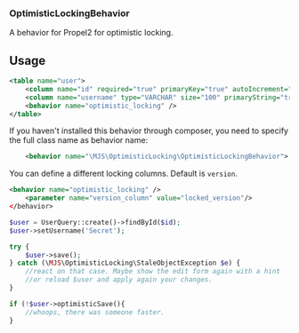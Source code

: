 ### OptimisticLockingBehavior

A behavior for Propel2 for optimistic locking.

## Usage

```xml
<table name="user">
    <column name="id" required="true" primaryKey="true" autoIncrement="true" type="INTEGER" />
    <column name="username" type="VARCHAR" size="100" primaryString="true" />
    <behavior name="optimistic_locking" />
</table>
```

If you haven't installed this behavior through composer, you need to specify the full class name as behavior name:

```xml
    <behavior name="\MJS\OptimisticLocking\OptimisticLockingBehavior">
```

You can define a different locking columns. Default is `version`.

```xml
<behavior name="optimistic_locking" />
    <parameter name="version_column" value="locked_version"/>
</behavior>
```

```php
$user = UserQuery::create()->findById($id);
$user->setUsername('Secret');

try {
    $user->save();
} catch (\MJS\OptimisticLocking\StaleObjectException $e) {
    //react on that case. Maybe show the edit form again with a hint
    //or reload $user and apply again your changes.
}

if (!$user->optimisticSave(){ 
    //whoops, there was someone faster.
}
```